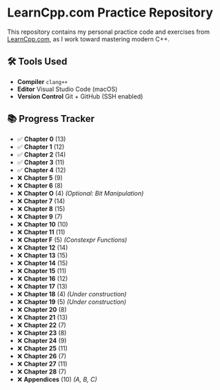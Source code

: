 # LearnCpp.com Practice Repository

This repository contains my personal practice code and exercises from [LearnCpp.com](httpswww.learncpp.co), as I work toward mastering modern C++.

## 🛠️ Tools Used

- **Compiler** `clang++`
- **Editor** Visual Studio Code (macOS)
- **Version Control** Git + GitHub (SSH enabled)

## 📚 Progress Tracker

- ✅ **Chapter 0** (13)  
- ✅ **Chapter 1** (12)  
- ✅ **Chapter 2** (14)  
- ✅ **Chapter 3** (11)  
- ✅ **Chapter 4** (12)
- ❌ **Chapter 5** (9)  
- ❌ **Chapter 6** (8)  
- ❌ **Chapter O** (4)  *(Optional: Bit Manipulation)*  
- ❌ **Chapter 7** (14)  
- ❌ **Chapter 8** (15)  
- ❌ **Chapter 9** (7)  
- ❌ **Chapter 10** (10)  
- ❌ **Chapter 11** (11)  
- ❌ **Chapter F** (5)  *(Constexpr Functions)*  
- ❌ **Chapter 12** (14)  
- ❌ **Chapter 13** (15)  
- ❌ **Chapter 14** (15)  
- ❌ **Chapter 15** (11)  
- ❌ **Chapter 16** (12)  
- ❌ **Chapter 17** (13)  
- ❌ **Chapter 18** (4)  *(Under construction)*  
- ❌ **Chapter 19** (5)  *(Under construction)*  
- ❌ **Chapter 20** (8)  
- ❌ **Chapter 21** (13)  
- ❌ **Chapter 22** (7)  
- ❌ **Chapter 23** (8)  
- ❌ **Chapter 24** (9)  
- ❌ **Chapter 25** (11)  
- ❌ **Chapter 26** (7)  
- ❌ **Chapter 27** (11)  
- ❌ **Chapter 28** (7)  
- ❌ **Appendices** (10)  *(A, B, C)*  
